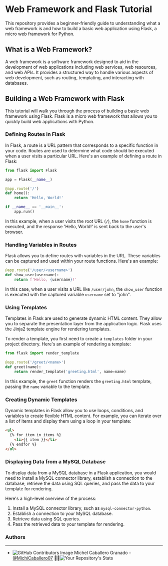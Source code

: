 # Web Framework and Flask Tutorial

This repository provides a beginner-friendly guide to understanding what a web framework is and how to build a basic web application using Flask, a micro web framework for Python.

## What is a Web Framework?

A web framework is a software framework designed to aid in the development of web applications including web services, web resources, and web APIs. It provides a structured way to handle various aspects of web development, such as routing, templating, and interacting with databases.

## Building a Web Framework with Flask

This tutorial will walk you through the process of building a basic web framework using Flask. Flask is a micro web framework that allows you to quickly build web applications with Python.

### Defining Routes in Flask

In Flask, a route is a URL pattern that corresponds to a specific function in your code. Routes are used to determine what code should be executed when a user visits a particular URL. Here's an example of defining a route in Flask:

```python
from flask import Flask

app = Flask(__name__)

@app.route('/')
def home():
    return 'Hello, World!'

if __name__ == '__main__':
    app.run()
```

In this example, when a user visits the root URL (`/`), the `home` function is executed, and the response 'Hello, World!' is sent back to the user's browser.

### Handling Variables in Routes

Flask allows you to define routes with variables in the URL. These variables can be captured and used within your route functions. Here's an example:

```python
@app.route('/user/<username>')
def show_user(username):
    return f'Hello, {username}!'
```

In this case, when a user visits a URL like `/user/john`, the `show_user` function is executed with the captured variable `username` set to "john".

### Using Templates

Templates in Flask are used to generate dynamic HTML content. They allow you to separate the presentation layer from the application logic. Flask uses the Jinja2 template engine for rendering templates.

To render a template, you first need to create a `templates` folder in your project directory. Here's an example of rendering a template:

```python
from flask import render_template

@app.route('/greet/<name>')
def greet(name):
    return render_template('greeting.html', name=name)
```

In this example, the `greet` function renders the `greeting.html` template, passing the `name` variable to the template.

### Creating Dynamic Templates

Dynamic templates in Flask allow you to use loops, conditions, and variables to create flexible HTML content. For example, you can iterate over a list of items and display them using a loop in your template:

```html
<ul>
  {% for item in items %}
    <li>{{ item }}</li>
  {% endfor %}
</ul>
```

### Displaying Data from a MySQL Database

To display data from a MySQL database in a Flask application, you would need to install a MySQL connector library, establish a connection to the database, retrieve the data using SQL queries, and pass the data to your template for rendering.

Here's a high-level overview of the process:

1. Install a MySQL connector library, such as `mysql-connector-python`.
2. Establish a connection to your MySQL database.
3. Retrieve data using SQL queries.
4. Pass the retrieved data to your template for rendering.



### **Authors**
--- 

* ![GitHub Contributors Image](https://contrib.rocks/image?repo=MichiCaballero07/holbertonschool-higher_level_programming) Michel Caballero Granado - <a href="https://github.com/MichiCaballero07" target="_blank"> @MichiCaballero07</a> :genie_woman:![Your Repository's Stats](https://github-readme-stats.vercel.app/api?username=MichiCaballero07&show_icons=true)